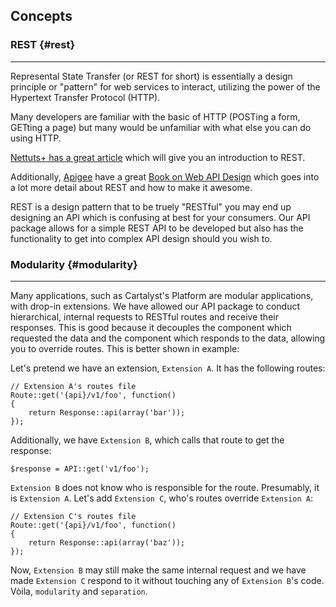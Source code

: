 ## Concepts

### REST {#rest}

---

Represental State Transfer (or REST for short) is essentially a design principle or "pattern" for web services to interact, utilizing the power of the Hypertext Transfer Protocol (HTTP).

Many developers are familiar with the basic of HTTP (POSTing a form, GETting a page) but many would be unfamiliar with what else you can do using HTTP.

[Nettuts+ has a great article](http://net.tutsplus.com/tutorials/other/a-beginners-introduction-to-http-and-rest/) which will give you an introduction to REST.

Additionally, [Apigee](http://apigee.com) have a great [Book on Web API Design](http://info.apigee.com/Portals/62317/docs/web%20api.pdf) which goes into a lot more detail about REST and how to make it awesome.

REST is a design pattern that to be truely "RESTful" you may end up designing an API which is confusing at best for your consumers. Our API package allows for a simple REST API to be developed but also has the functionality to get into complex API design should you wish to.

### Modularity {#modularity}

---

Many applications, such as Cartalyst's Platform are modular applications, with drop-in extensions. We have allowed our API package to conduct hierarchical, internal requests to RESTful routes and receive their responses. This is good because it decouples the component which requested the data and the component which responds to the data, allowing you to override routes. This is better shown in example:

Let's pretend we have an extension, `Extension A`. It has the following routes:

	// Extension A's routes file
	Route::get('{api}/v1/foo', function()
	{
		return Response::api(array('bar'));
	});


Additionally, we have `Extension B`, which calls that route to get the response:

	$response = API::get('v1/foo');

`Extension B` does not know who is responsible for the route. Presumably, it is `Extension A`. Let's add `Extension C`, who's routes override `Extension A`:

	// Extension C's routes file
	Route::get('{api}/v1/foo', function()
	{
		return Response::api(array('baz'));
	});

Now, `Extension B` may still make the same internal request and we have made `Extension C` respond to it without touching any of `Extension B`'s code. Vòila, `modularity` and `separation`.
